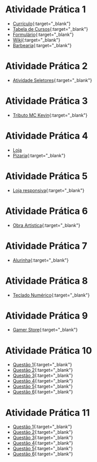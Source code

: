 # Atividade Prática 1

- [Currículo](https://rajguerra.github.io/atividadePratica01/curriculo.html){:target="\_blank"}
- [Tabela de Cursos](https://rajguerra.github.io/atividadePratica01/tabelaCursos.html){:target="\_blank"}
- [Formulário](https://rajguerra.github.io/atividadePratica01/formulário.html){:target="\_blank"}
- [Wiki](https://rajguerra.github.io/atividadePratica01/wiki.html){:target="\_blank"}
- [Barbearia](https://rajguerra.github.io/atividadePratica01/home.html){:target="\_blank"}

# Atividade Prática 2

- [Atividade Seletores](https://rajguerra.github.io/atividadePratica02/atividadeSeletores.html){:target="\_blank"}

# Atividade Prática 3

- [Tributo MC Kevin](https://rajguerra.github.io/atividadePratica03/index.html){:target="\_blank"}

# Atividade Prática 4

- [Loja](https://rajguerra.github.io/atividadePratica04/loja/exercicio.html)
- [Pizaria](https://rajguerra.github.io/atividadePratica04/pizaria/exercicio.html){:target="\_blank"}

# Atividade Prática 5

- [Loja responsiva](https://rajguerra.github.io/atividadePratica05/loja/exercicio.html){:target="\_blank"}

# Atividade Prática 6

- [Obra Artistica](https://rajguerra.github.io/atividadePratica06/Obra-Artistica.html){:target="\_blank"}

# Atividade Prática 7

- [Alurinha](https://rajguerra.github.io/atividadePratica07/index.html){:target="\_blank"}

# Atividade Prática 8

- [Teclado Numérico](https://rajguerra.github.io/atividadePratica08/index.html){:target="\_blank"}

# Atividade Prática 9

- [Gamer Store](https://rajguerra.github.io/atividadePratica09/index.html){:target="\_blank"}

# Atividade Prática 10

- [Questão 1](https://rajguerra.github.io/atividadePratica10/quest1.html){:target="\_blank"}
- [Questão 2](https://rajguerra.github.io/atividadePratica10/questao02.html){:target="\_blank"}
- [Questão 3](https://rajguerra.github.io/atividadePratica10/quest3.html){:target="\_blank"}
- [Questão 4](https://rajguerra.github.io/atividadePratica10/quest4.html){:target="\_blank"}
- [Questão 5](https://rajguerra.github.io/atividadePratica10/questao05.html){:target="\_blank"}
- [Questão 6](https://rajguerra.github.io/atividadePratica10/questao06.html){:target="\_blank"}

# Atividade Prática 11

- [Questão 1](https://rajguerra.github.io/atividadePratica11/quest1.html){:target="\_blank"}
- [Questão 2](https://rajguerra.github.io/atividadePratica11/quest2.html){:target="\_blank"}
- [Questão 3](https://rajguerra.github.io/atividadePratica11/quest3.html){:target="\_blank"}
- [Questão 4](https://rajguerra.github.io/atividadePratica11/quest4.html){:target="\_blank"}
- [Questão 5](https://rajguerra.github.io/atividadePratica11/quest5.html){:target="\_blank"}
- [Questão 6](https://rajguerra.github.io/atividadePratica11/quest6.html){:target="\_blank"}